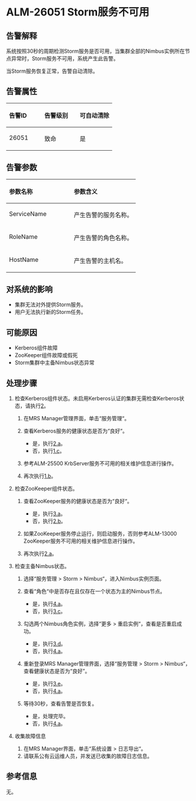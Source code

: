 # ALM-26051 Storm服务不可用<a name="ZH-CN_TOPIC_0093195075"></a>

## 告警解释<a name="zh-cn_topic_0053790965_section5795214917567"></a>

系统按照30秒的周期检测Storm服务是否可用，当集群全部的Nimbus实例所在节点异常时，Storm服务不可用，系统产生此告警。

当Storm服务恢复正常，告警自动清除。

## 告警属性<a name="zh-cn_topic_0053790965_section5233852717567"></a>

<a name="zh-cn_topic_0053790965_table1156228317567"></a>
<table><thead align="left"><tr id="zh-cn_topic_0053790965_row4943527217567"><th class="cellrowborder" valign="top" width="33.33333333333333%" id="mcps1.1.4.1.1"><p id="zh-cn_topic_0053790965_p4483413417567"><a name="zh-cn_topic_0053790965_p4483413417567"></a><a name="zh-cn_topic_0053790965_p4483413417567"></a><strong id="zh-cn_topic_0053790965_b85402717567"><a name="zh-cn_topic_0053790965_b85402717567"></a><a name="zh-cn_topic_0053790965_b85402717567"></a>告警ID</strong></p>
</th>
<th class="cellrowborder" valign="top" width="33.33333333333333%" id="mcps1.1.4.1.2"><p id="zh-cn_topic_0053790965_p206737517567"><a name="zh-cn_topic_0053790965_p206737517567"></a><a name="zh-cn_topic_0053790965_p206737517567"></a><strong id="zh-cn_topic_0053790965_b1860637517567"><a name="zh-cn_topic_0053790965_b1860637517567"></a><a name="zh-cn_topic_0053790965_b1860637517567"></a>告警级别</strong></p>
</th>
<th class="cellrowborder" valign="top" width="33.33333333333333%" id="mcps1.1.4.1.3"><p id="zh-cn_topic_0053790965_p3072140217567"><a name="zh-cn_topic_0053790965_p3072140217567"></a><a name="zh-cn_topic_0053790965_p3072140217567"></a><strong id="zh-cn_topic_0053790965_b805716717567"><a name="zh-cn_topic_0053790965_b805716717567"></a><a name="zh-cn_topic_0053790965_b805716717567"></a>可自动清除</strong></p>
</th>
</tr>
</thead>
<tbody><tr id="zh-cn_topic_0053790965_row4865078017567"><td class="cellrowborder" valign="top" width="33.33333333333333%" headers="mcps1.1.4.1.1 "><p id="zh-cn_topic_0053790965_p4839908917567"><a name="zh-cn_topic_0053790965_p4839908917567"></a><a name="zh-cn_topic_0053790965_p4839908917567"></a>26051</p>
</td>
<td class="cellrowborder" valign="top" width="33.33333333333333%" headers="mcps1.1.4.1.2 "><p id="zh-cn_topic_0053790965_p2801215117567"><a name="zh-cn_topic_0053790965_p2801215117567"></a><a name="zh-cn_topic_0053790965_p2801215117567"></a>致命</p>
</td>
<td class="cellrowborder" valign="top" width="33.33333333333333%" headers="mcps1.1.4.1.3 "><p id="zh-cn_topic_0053790965_p5439176517567"><a name="zh-cn_topic_0053790965_p5439176517567"></a><a name="zh-cn_topic_0053790965_p5439176517567"></a>是</p>
</td>
</tr>
</tbody>
</table>

## 告警参数<a name="zh-cn_topic_0053790965_section1976384517567"></a>

<a name="zh-cn_topic_0053790965_table5736764417567"></a>
<table><thead align="left"><tr id="zh-cn_topic_0053790965_row4788438817567"><th class="cellrowborder" valign="top" width="50%" id="mcps1.1.3.1.1"><p id="zh-cn_topic_0053790965_p5343022917567"><a name="zh-cn_topic_0053790965_p5343022917567"></a><a name="zh-cn_topic_0053790965_p5343022917567"></a><strong id="zh-cn_topic_0053790965_b1111001717567"><a name="zh-cn_topic_0053790965_b1111001717567"></a><a name="zh-cn_topic_0053790965_b1111001717567"></a>参数名称</strong></p>
</th>
<th class="cellrowborder" valign="top" width="50%" id="mcps1.1.3.1.2"><p id="zh-cn_topic_0053790965_p2749619817567"><a name="zh-cn_topic_0053790965_p2749619817567"></a><a name="zh-cn_topic_0053790965_p2749619817567"></a><strong id="zh-cn_topic_0053790965_b4613919217567"><a name="zh-cn_topic_0053790965_b4613919217567"></a><a name="zh-cn_topic_0053790965_b4613919217567"></a>参数含义</strong></p>
</th>
</tr>
</thead>
<tbody><tr id="zh-cn_topic_0053790965_row4628709917567"><td class="cellrowborder" valign="top" width="50%" headers="mcps1.1.3.1.1 "><p id="zh-cn_topic_0053790965_p5826751817567"><a name="zh-cn_topic_0053790965_p5826751817567"></a><a name="zh-cn_topic_0053790965_p5826751817567"></a>ServiceName</p>
</td>
<td class="cellrowborder" valign="top" width="50%" headers="mcps1.1.3.1.2 "><p id="zh-cn_topic_0053790965_p2204848917567"><a name="zh-cn_topic_0053790965_p2204848917567"></a><a name="zh-cn_topic_0053790965_p2204848917567"></a>产生告警的服务名称。</p>
</td>
</tr>
<tr id="zh-cn_topic_0053790965_row6421867717567"><td class="cellrowborder" valign="top" width="50%" headers="mcps1.1.3.1.1 "><p id="zh-cn_topic_0053790965_p3433038517567"><a name="zh-cn_topic_0053790965_p3433038517567"></a><a name="zh-cn_topic_0053790965_p3433038517567"></a>RoleName</p>
</td>
<td class="cellrowborder" valign="top" width="50%" headers="mcps1.1.3.1.2 "><p id="zh-cn_topic_0053790965_p2929776817567"><a name="zh-cn_topic_0053790965_p2929776817567"></a><a name="zh-cn_topic_0053790965_p2929776817567"></a>产生告警的角色名称。</p>
</td>
</tr>
<tr id="zh-cn_topic_0053790965_row6235332617567"><td class="cellrowborder" valign="top" width="50%" headers="mcps1.1.3.1.1 "><p id="zh-cn_topic_0053790965_p1745466817567"><a name="zh-cn_topic_0053790965_p1745466817567"></a><a name="zh-cn_topic_0053790965_p1745466817567"></a>HostName</p>
</td>
<td class="cellrowborder" valign="top" width="50%" headers="mcps1.1.3.1.2 "><p id="zh-cn_topic_0053790965_p454197817567"><a name="zh-cn_topic_0053790965_p454197817567"></a><a name="zh-cn_topic_0053790965_p454197817567"></a>产生告警的主机名。</p>
</td>
</tr>
</tbody>
</table>

## 对系统的影响<a name="zh-cn_topic_0053790965_section4087780217567"></a>

-   集群无法对外提供Storm服务。
-   用户无法执行新的Storm任务。

## 可能原因<a name="zh-cn_topic_0053790965_section358256717567"></a>

-   Kerberos组件故障
-   ZooKeeper组件故障或假死
-   Storm集群中主备Nimbus状态异常

## 处理步骤<a name="zh-cn_topic_0053790965_section5745431217567"></a>

1.  检查Kerberos组件状态。未启用Kerberos认证的集群无需检查Kerberos状态，请执行[2](#zh-cn_topic_0053790965_li59618494175936)。
    1.  在MRS Manager管理界面，单击“服务管理“。
    2.  <a name="zh-cn_topic_0053790965_li4574896917592"></a>查看Kerberos服务的健康状态是否为“良好“。
        -   是，执行[2.a](#zh-cn_topic_0053790965_li384738318010)。
        -   否，执行[1.c](#zh-cn_topic_0053790965_li22276139175922)。

    3.  <a name="zh-cn_topic_0053790965_li22276139175922"></a>参考ALM-25500 KrbServer服务不可用的相关维护信息进行操作。
    4.  再次执行[1.b](#zh-cn_topic_0053790965_li4574896917592)。

2.  <a name="zh-cn_topic_0053790965_li59618494175936"></a>检查ZooKeeper组件状态。
    1.  <a name="zh-cn_topic_0053790965_li384738318010"></a>查看ZooKeeper服务的健康状态是否为“良好“。
        -   是，执行[3.a](#zh-cn_topic_0053790965_li2005716918338)。
        -   否，执行[2.b](#zh-cn_topic_0053790965_li398384891819)。

    2.  <a name="zh-cn_topic_0053790965_li398384891819"></a>如果ZooKeeper服务停止运行，则启动服务，否则参考ALM-13000 ZooKeeper服务不可用的相关维护信息进行操作。
    3.  再次执行[2.a](#zh-cn_topic_0053790965_li384738318010)。

3.  检查主备Nimbus状态。
    1.  <a name="zh-cn_topic_0053790965_li2005716918338"></a>选择“服务管理  \>  Storm  \>  Nimbus“，进入Nimbus实例页面。
    2.  查看“角色“中是否存在且仅存在一个状态为主的Nimbus节点。
        -   是，执行[4.a](#zh-cn_topic_0053790965_li3493762418429)。
        -   否，执行[3.c](#zh-cn_topic_0053790965_li4603773018356)。

    3.  <a name="zh-cn_topic_0053790965_li4603773018356"></a>勾选两个Nimbus角色实例，选择“更多 \> 重启实例“，查看是否重启成功。
        -   是，执行[3.d](#zh-cn_topic_0053790965_li632054418412)。
        -   否，执行[4.a](#zh-cn_topic_0053790965_li3493762418429)。

    4.  <a name="zh-cn_topic_0053790965_li632054418412"></a>重新登录MRS Manager管理界面，选择“服务管理  \>  Storm  \>  Nimbus“，查看健康状态是否为“良好”。
        -   是，执行[3.e](#zh-cn_topic_0053790965_li5966586218421)。
        -   否，执行[4.a](#zh-cn_topic_0053790965_li3493762418429)。

    5.  <a name="zh-cn_topic_0053790965_li5966586218421"></a>等待30秒，查看告警是否恢复。
        -   是，处理完毕。
        -   否，执行[4.a](#zh-cn_topic_0053790965_li3493762418429)。


4.  收集故障信息
    1.  <a name="zh-cn_topic_0053790965_li3493762418429"></a>在MRS Manager界面，单击“系统设置 \> 日志导出“。
    2.  请联系公有云运维人员，并发送已收集的故障日志信息。


## 参考信息<a name="zh-cn_topic_0053790965_section6569928217567"></a>

无。

